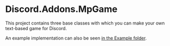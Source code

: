 ﻿# Discord.Addons.MpGame
This project contains three base classes with which you can make your own text-based game for Discord.

An example implementation can also be seen [in the Example folder](https://github.com/Joe4evr/Discord.Addons/tree/master/src/Discord.Addons.MpGame/Example).